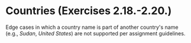 # Countries (Exercises 2.18.-2.20.)

Edge cases in which a country name is part of another country's name (e.g., _Sudan_, _United States_) are not supported per assignment guidelines.